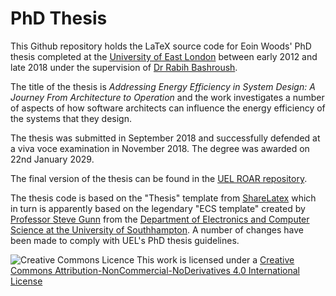 # PhD Thesis
This Github repository holds the LaTeX source code for Eoin Woods' PhD thesis completed at the [University of East London](https://www.eclab.uel.ac.uk/) between early 2012 and late 2018 under the supervision of [Dr Rabih Bashroush](https://www.uel.ac.uk/staff/b/rabih-bashroush).

The title of the thesis is _Addressing Energy Efficiency in System Design: A Journey From
 Architecture to Operation_ and the work investigates a number of aspects of how software architects can influence the energy efficiency of the systems that they design.
 
The thesis was submitted in September 2018 and successfully defended at a viva voce examination in November 2018.  The degree was awarded on 22nd January 2029.

The final version of the thesis can be found in the [UEL ROAR repository](http://roar.uel.ac.uk/7951/).

The thesis code is based on the "Thesis" template from [ShareLatex](https://www.sharelatex.com/templates/thesis/graduate-thesis) which in turn is apparently based on the legendary "ECS template" created by [Professor Steve Gunn](https://www.ecs.soton.ac.uk/people/srg) from the [Department of Electronics and Computer Science at the University of Southhampton](https://www.ecs.soton.ac.uk).  A number of changes have been made to comply with UEL's PhD thesis guidelines.


![Creative Commons Licence](https://i.creativecommons.org/l/by-nc-nd/4.0/88x31.png)  This work is licensed under a [Creative Commons Attribution-NonCommercial-NoDerivatives 4.0 International License](http://creativecommons.org/licenses/by-nc-nd/4.0/)



